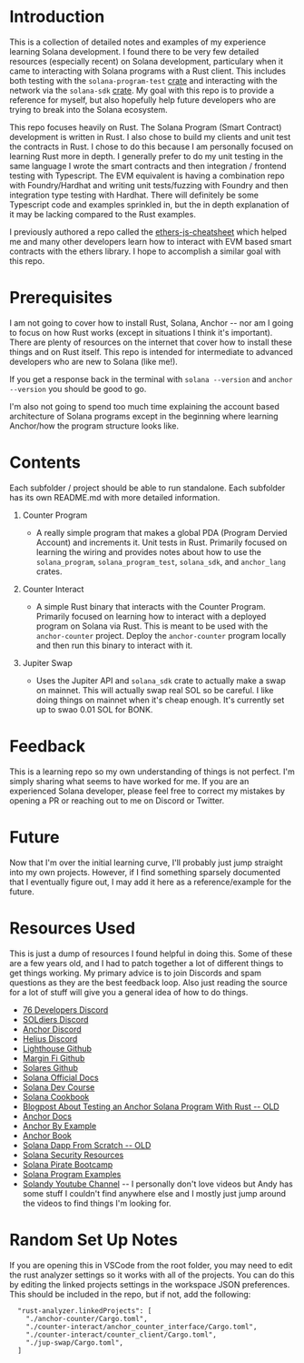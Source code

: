 # Introduction

This is a collection of detailed notes and examples of my experience learning Solana development. I found there to be very few detailed resources (especially recent) on Solana development, particulary when it came to interacting with Solana programs with a Rust client. This includes both testing with the `solana-program-test` [crate](https://docs.rs/solana-program-test/latest/solana_program_test/) and interacting with the network via the `solana-sdk` [crate](https://docs.rs/solana-sdk/1.17.15/solana_sdk/index.html). My goal with this repo is to provide a reference for myself, but also hopefully help future developers who are trying to break into the Solana ecosystem.

This repo focuses heavily on Rust. The Solana Program (Smart Contract) development is written in Rust. I also chose to build my clients and unit test the contracts in Rust. I chose to do this because I am personally focused on learning Rust more in depth. I generally prefer to do my unit testing in the same language I wrote the smart contracts and then integration / frontend testing with Typescript. The EVM equivalent is having a combination repo with Foundry/Hardhat and writing unit tests/fuzzing with Foundry and then integration type testing with Hardhat. There will definitely be some Typescript code and examples sprinkled in, but the in depth explanation of it may be lacking compared to the Rust examples.

I previously authored a repo called the [ethers-js-cheatsheet](https://github.com/thallo-io/ethers-js-cheatsheet) which helped me and many other developers learn how to interact with EVM based smart contracts with the ethers library. I hope to accomplish a similar goal with this repo.

# Prerequisites

I am not going to cover how to install Rust, Solana, Anchor -- nor am I going to focus on how Rust works (except in situations I think it's important). There are plenty of resources on the internet that cover how to install these things and on Rust itself. This repo is intended for intermediate to advanced developers who are new to Solana (like me!).

If you get a response back in the terminal with `solana --version` and `anchor --version` you should be good to go.

I'm also not going to spend too much time explaining the account based architecture of Solana programs except in the beginning where learning Anchor/how the program structure looks like.

# Contents

Each subfolder / project should be able to run standalone. Each subfolder has its own README.md with more detailed information.

1. Counter Program

   - A really simple program that makes a global PDA (Program Dervied Account) and increments it. Unit tests in Rust. Primarily focused on learning the wiring and provides notes about how to use the `solana_program`, `solana_program_test`, `solana_sdk`, and `anchor_lang` crates.

2. Counter Interact

   - A simple Rust binary that interacts with the Counter Program. Primarily focused on learning how to interact with a deployed program on Solana via Rust. This is meant to be used with the `anchor-counter` project. Deploy the `anchor-counter` program locally and then run this binary to interact with it.

3. Jupiter Swap
   - Uses the Jupiter API and `solana_sdk` crate to actually make a swap on mainnet. This will actually swap real SOL so be careful. I like doing things on mainnet when it's cheap enough. It's currently set up to swao 0.01 SOL for BONK.

# Feedback

This is a learning repo so my own understanding of things is not perfect. I'm simply sharing what seems to have worked for me. If you are an experienced Solana developer, please feel free to correct my mistakes by opening a PR or reaching out to me on Discord or Twitter.

# Future

Now that I'm over the initial learning curve, I'll probably just jump straight into my own projects. However, if I find something sparsely documented that I eventually figure out, I may add it here as a reference/example for the future.

# Resources Used

This is just a dump of resources I found helpful in doing this. Some of these are a few years old, and I had to patch together a lot of different things to get things working. My primary advice is to join Discords and spam questions as they are the best feedback loop. Also just reading the source for a lot of stuff will give you a general idea of how to do things.

- [76 Developers Discord](https://discord.gg/HrqDu9hZsS)
- [SOLdiers Discord](https://discord.gg/cCfxJSmJzD)
- [Anchor Discord](https://discord.gg/jkXnxcCjE8)
- [Helius Discord](https://discord.gg/64jS95f2ac)
- [Lighthouse Github](https://github.com/Jac0xb/lighthouse)
- [Margin Fi Github](https://github.com/mrgnlabs/marginfi-v2/tree/main)
- [Solares Github](https://github.com/igneous-labs/solores)
- [Solana Official Docs](https://docs.solana.com/introduction)
- [Solana Dev Course](https://www.soldev.app/course)
- [Solana Cookbook](https://solanacookbook.com/core-concepts/accounts.html#facts)
- [Blogpost About Testing an Anchor Solana Program With Rust -- OLD](https://medium.com/@jacob_62353/testing-an-anchor-solana-program-in-rust-65144b0cc5ce)
- [Anchor Docs](https://www.anchor-lang.com/)
- [Anchor By Example](https://examples.anchor-lang.com/docs/hello-world)
- [Anchor Book](https://book.anchor-lang.com/introduction/what_is_anchor.html)
- [Solana Dapp From Scratch -- OLD](https://lorisleiva.com/create-a-solana-dapp-from-scratch)
- [Solana Security Resources](https://github.com/0xsanny/solsec)
- [Solana Pirate Bootcamp](https://github.com/solana-developers/pirate-bootcamp)
- [Solana Program Examples](https://github.com/solana-developers/program-examples)
- [Solandy Youtube Channel](https://www.youtube.com/@Solandy) -- I personally don't love videos but Andy has some stuff I couldn't find anywhere else and I mostly just jump around the videos to find things I'm looking for.

# Random Set Up Notes

If you are opening this in VSCode from the root folder, you may need to edit the rust analyzer settings so it works with all of the projects. You can do this by editing the linked projects settings in the workspace JSON preferences. This should be included in the repo, but if not, add the following:

```
  "rust-analyzer.linkedProjects": [
    "./anchor-counter/Cargo.toml",
    "./counter-interact/anchor_counter_interface/Cargo.toml",
    "./counter-interact/counter_client/Cargo.toml",
    "./jup-swap/Cargo.toml",
  ]
```
